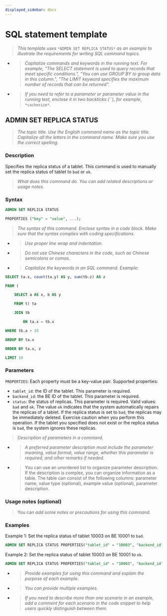```yaml
---
displayed_sidebar: docs
---
```


# SQL statement template

> *This template uses* `*ADMIN SET REPLICA STATUS*` *as an example to illustrate the requirements for writing SQL command topics.*

- > *Capitalize commands and keywords in the running text. For example, "The SELECT statement is used to query records that meet specific conditions.", "You can use GROUP BY to group data in this column.", "The LIMIT keyword specifies the maximum number of records that can be returned".*

- > *If you need to refer to a parameter or parameter value in the running text, enclose it in two backticks (``), for example,* `*cachesize*`*.*

## ADMIN SET REPLICA STATUS

> *The topic title. Use the English command* *name as the topic title. Capitalize all the letters in the command* *name. Make sure you use the correct spelling.*

### Description

Specifies the replica status of a tablet. This command is used to manually set the replica status of tablet to `bad` or `ok`.

> *What does this command do. You can add related descriptions or usage notes.*

### Syntax

```SQL
ADMIN SET REPLICA STATUS

PROPERTIES ("key" = "value", ...);
```

> *The syntax of this command. Enclose syntax in a code block. Make sure that the syntax complies with coding specifications.*

- > *Use proper line wrap and indentation.*

- > *Do not use Chinese characters in the code, such as Chinese semicolons or comas.*

- > *Capitalize the keywords in an SQL command. Example:*

```SQL
SELECT ta.x, count(ta.y) AS y, sum(tb.z) AS z

FROM (

    SELECT a AS x, b AS y

    FROM t) ta

    JOIN tb

        ON ta.x = tb.x

WHERE tb.a > 10

GROUP BY ta.x

ORDER BY ta.x, z

LIMIT 10
```

### Parameters

`PROPERTIES`: Each property must be a key-value pair. Supported properties:

- `tablet_id`: the ID of the tablet. This parameter is required.
- `backend_id`: the BE ID of the tablet. This parameter is required.
- `status`: the status of replicas. This parameter is required. Valid values: `bad` and `ok`. The value `ok` indicates that the system automatically repairs the replicas of a tablet. If the replica status is set to `bad`, the replicas may be immediately deleted. Exercise caution when you perform this operation. If the tablet you specified does not exist or the replica status is `bad`, the system ignores these replicas.

> *Description of parameters in a command.*

- > *A preferred parameter description must include the parameter meaning, value format, value range, whether this parameter is required, and other remarks if needed.*

- > You can use an unordered list to organize parameter description. If the description is complex, you can organize information as a table. The table can consist of the following columns: parameter name, value type (optional), example value (optional), parameter description.

### Usage notes (optional)

> You can *add some notes or precautions for using this command.*

### Examples

Example 1: Set the replica status of tablet 10003 on BE 10001 to `bad`.

```SQL
ADMIN SET REPLICA STATUS PROPERTIES("tablet_id" = "10003", "backend_id" = "10001", "status" = "bad");
```

Example 2: Set the replica status of tablet 10003 on BE 10001 to `ok`.

```SQL
ADMIN SET REPLICA STATUS PROPERTIES("tablet_id" = "10003", "backend_id" = "10001", "status" = "ok");
```

- > *Provide examples for using this command and explain the purpose of each example.*

- > *You can provide multiple examples.*

- > *If you need to describe more than one scenario in an example, add a comment for each scenario in the code snippet to help* *users quickly distinguish between them.*

